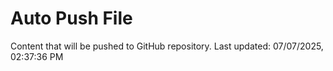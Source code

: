 # Auto Push File

Content that will be pushed to GitHub repository.
Last updated: 07/07/2025, 02:37:36 PM